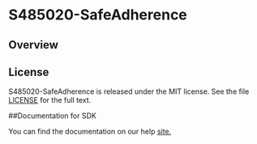 S485020-SafeAdherence
=========================

## Overview


## License

S485020-SafeAdherence is released under the MIT license.  See the file [LICENSE](./LICENSE) for the full text.

##Documentation for SDK

You can find the documentation on our help [site.](https://help.rallydev.com/apps/2.1/doc/)
